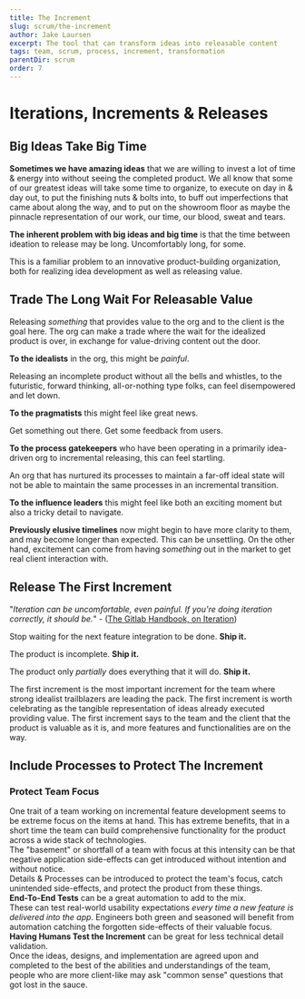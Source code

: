 ```yaml
---
title: The Increment
slug: scrum/the-increment
author: Jake Laursen
excerpt: The tool that can transform ideas into releasable content
tags: team, scrum, process, increment, transformation
parentDir: scrum
order: 7
---
```


# Iterations, Increments & Releases

## Big Ideas Take Big Time

**Sometimes we have amazing ideas** that we are willing to invest a lot of time & energy into without seeing the completed product. We all know that some of our greatest ideas will take some time to organize, to execute on day in & day out, to put the finishing nuts & bolts into, to buff out imperfections that came about along the way, and to put on the showroom floor as maybe the pinnacle representation of our work, our time, our blood, sweat and tears.

**The inherent problem with big ideas and big time** is that the time between ideation to release may be long. Uncomfortably long, for some.

This is a familiar problem to an innovative product-building organization, both for realizing idea development as well as releasing value.

## Trade The Long Wait For Releasable Value

Releasing _something_ that provides value to the org and to the client is the goal here. The org can make a trade where the wait for the idealized product is over, in exchange for value-driving content out the door.

**To the idealists** in the org, this might be _painful_.

Releasing an incomplete product without all the bells and whistles, to the futuristic, forward thinking, all-or-nothing type folks, can feel disempowered and let down.

**To the pragmatists** this might feel like great news.

Get something out there. Get some feedback from users.

**To the process gatekeepers** who have been operating in a primarily idea-driven org to incremental releasing, this can feel startling.

An org that has nurtured its processes to maintain a far-off ideal state will not be able to maintain the same processes in an incremental transition.

**To the influence leaders** this might feel like both an exciting moment but also a tricky detail to navigate.

**Previously elusive timelines** now might begin to have more clarity to them, and may become longer than expected. This can be unsettling. On the other hand, excitement can come from having _something_ out in the market to get real client interaction with.

## Release The First Increment

"_Iteration can be uncomfortable, even painful. If you're doing iteration correctly, it should be._" - ([The Gitlab Handbook, on Iteration](https://about.gitlab.com/handbook/values/#iteration))

Stop waiting for the next feature integration to be done. **Ship it.**

The product is incomplete. **Ship it.**

The product only _partially_ does everything that it will do. **Ship it.**

The first increment is the most important increment for the team where strong idealist trailblazers are leading the pack. The first increment is worth celebrating as the tangible representation of ideas already executed providing value. The first increment says to the team and the client that the product is valuable as it is, and more features and functionalities are on the way.

## Include Processes to Protect The Increment

### Protect Team Focus

One trait of a team working on incremental feature development seems to be extreme focus on the items at hand. This has extreme benefits, that in a short time the team can build comprehensive functionality for the product across a wide stack of technologies.  
The "basement" or shortfall of a team with focus at this intensity can be that negative application side-effects can get introduced without intention and without notice.  
Details & Processes can be introduced to protect the team's focus, catch unintended side-effects, and protect the product from these things.  
**End-To-End Tests** can be a great automation to add to the mix.  
These can test real-world usability expectations _every time a new feature is delivered into the app_. Engineers both green and seasoned will benefit from automation catching the forgotten side-effects of their valuable focus.  
**Having Humans Test the Increment** can be great for less technical detail validation.  
Once the ideas, designs, and implementation are agreed upon and completed to the best of the abilities and understandings of the team, people who are more client-like may ask "common sense" questions that got lost in the sauce.
